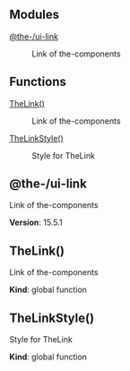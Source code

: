<!--- Code generated by @the-/script-doc. DO NOT EDIT. -->

## Modules

<dl>
<dt><a href="#module_@the-/ui-link">@the-/ui-link</a></dt>
<dd><p>Link of the-components</p>
</dd>
</dl>

## Functions

<dl>
<dt><a href="#TheLink">TheLink()</a></dt>
<dd><p>Link of the-components</p>
</dd>
<dt><a href="#TheLinkStyle">TheLinkStyle()</a></dt>
<dd><p>Style for TheLink</p>
</dd>
</dl>

<a name="module_@the-/ui-link"></a>

## @the-/ui-link
Link of the-components

**Version**: 15.5.1  
<a name="TheLink"></a>

## TheLink()
Link of the-components

**Kind**: global function  
<a name="TheLinkStyle"></a>

## TheLinkStyle()
Style for TheLink

**Kind**: global function  
